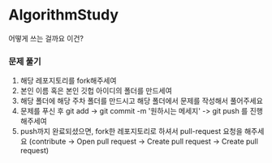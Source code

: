 # AlgorithmStudy
어떻게 쓰는 걸까요 이건?

### 문제 풀기

1. 해당 레포지토리를 fork해주세여
2. 본인 이름 혹은 본인 깃헙 아이디의 폴더를 만드세여
3. 해당 폴더에 해당 주차 폴더를 만드시고 해당 폴더에서 문제를 작성해서 풀어주세요
4. 문제를 푸신 후 git add  -> git commit -m '원하시는 메세지' -> git push 를 진행해주세여
5. push까지 완료되셨으면, fork한 레포지토리로 하셔서 pull-request 요청을 해주세요
(contribute -> Open pull request -> Create pull request -> Create pull request)


